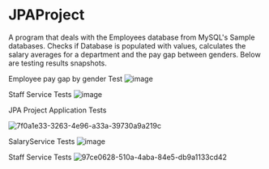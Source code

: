 # JPAProject

A program that deals with the Employees database from MySQL's Sample databases.
Checks if Database is populated with values, calculates the salary averages for a department and the pay gap between genders.
Below are testing results snapshots. 

Employee pay gap by gender Test
![image](https://user-images.githubusercontent.com/117417937/222679893-2ca0f09d-bf3e-4c7f-9af9-cf84fdb7d598.png)

Staff Service Tests
![image](https://user-images.githubusercontent.com/117417937/222681731-92912cfa-8503-4544-8507-13c1def1e91f.png)

JPA Project Application Tests

![7f0a1e33-3263-4e96-a33a-39730a9a219c](https://user-images.githubusercontent.com/117417937/222685063-768c6e93-5438-4215-9c07-8de8e6a6cd98.jpg)

SalaryService Tests
![image](https://user-images.githubusercontent.com/117417937/222699712-3536714e-1843-4205-9213-5905b3a158ef.png)

Staff Service Tests
![97ce0628-510a-4aba-84e5-db9a1133cd42](https://user-images.githubusercontent.com/117417937/222716642-ba6498ec-0993-4d41-b5f7-d97b33aafbe7.jpg)
